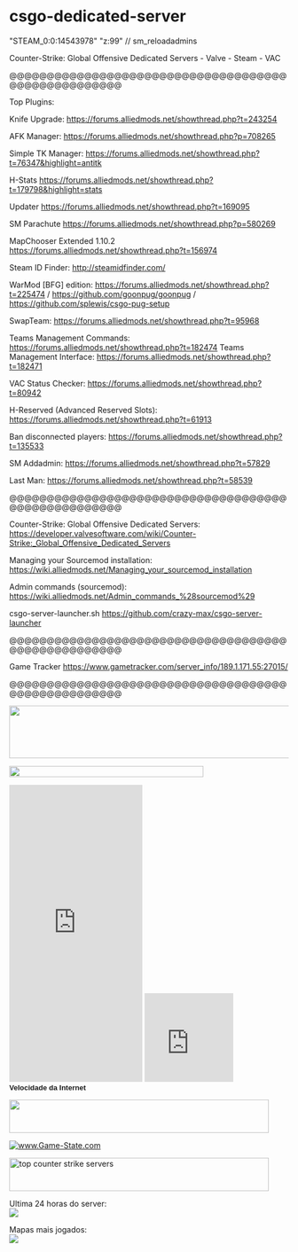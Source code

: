 csgo-dedicated-server
=====================

"STEAM_0:0:14543978" "z:99" // sm_reloadadmins

Counter-Strike: Global Offensive Dedicated Servers -  Valve - Steam - VAC

@@@@@@@@@@@@@@@@@@@@@@@@@@@@@@@@@@@@@@@@@@@@@@@@@@@@

Top Plugins:

Knife Upgrade: https://forums.alliedmods.net/showthread.php?t=243254

AFK Manager: https://forums.alliedmods.net/showthread.php?p=708265

Simple TK Manager: https://forums.alliedmods.net/showthread.php?t=76347&highlight=antitk

H-Stats https://forums.alliedmods.net/showthread.php?t=179798&highlight=stats

Updater https://forums.alliedmods.net/showthread.php?t=169095

SM Parachute https://forums.alliedmods.net/showthread.php?p=580269

MapChooser Extended 1.10.2 https://forums.alliedmods.net/showthread.php?t=156974

Steam ID Finder: http://steamidfinder.com/

WarMod [BFG] edition: https://forums.alliedmods.net/showthread.php?t=225474 / https://github.com/goonpug/goonpug / https://github.com/splewis/csgo-pug-setup

SwapTeam: https://forums.alliedmods.net/showthread.php?t=95968

Teams Management Commands: https://forums.alliedmods.net/showthread.php?t=182474
Teams Management Interface: https://forums.alliedmods.net/showthread.php?t=182471

VAC Status Checker: https://forums.alliedmods.net/showthread.php?t=80942

H-Reserved (Advanced Reserved Slots): https://forums.alliedmods.net/showthread.php?t=61913

Ban disconnected players: https://forums.alliedmods.net/showthread.php?t=135533

SM Addadmin: https://forums.alliedmods.net/showthread.php?t=57829

Last Man: https://forums.alliedmods.net/showthread.php?t=58539

@@@@@@@@@@@@@@@@@@@@@@@@@@@@@@@@@@@@@@@@@@@@@@@@@@@@

Counter-Strike: Global Offensive Dedicated Servers: https://developer.valvesoftware.com/wiki/Counter-Strike:_Global_Offensive_Dedicated_Servers

Managing your Sourcemod installation: https://wiki.alliedmods.net/Managing_your_sourcemod_installation

Admin commands (sourcemod): https://wiki.alliedmods.net/Admin_commands_%28sourcemod%29

csgo-server-launcher.sh https://github.com/crazy-max/csgo-server-launcher

@@@@@@@@@@@@@@@@@@@@@@@@@@@@@@@@@@@@@@@@@@@@@@@@@@@@

Game Tracker
https://www.gametracker.com/server_info/189.1.171.55:27015/

@@@@@@@@@@@@@@@@@@@@@@@@@@@@@@@@@@@@@@@@@@@@@@@@@@@@

<div id="ts3viewer_1057560" style="width:; background-color:;"> </div>

<script type="text/javascript" src="http://static.tsviewer.com/short_expire/js/ts3viewer_loader.js"></script>

<script type="text/javascript">
<!--
var ts3v_url_1 = "http://www.tsviewer.com/ts3viewer.php?ID=1057560&text=000000&text_size=12&text_family=1&js=1&text_s_weight=bold&text_s_style=normal&text_s_variant=normal&text_s_decoration=none&text_s_color_h=525284&text_s_weight_h=bold&text_s_style_h=normal&text_s_variant_h=normal&text_s_decoration_h=underline&text_i_weight=normal&text_i_style=normal&text_i_variant=normal&text_i_decoration=none&text_i_color_h=525284&text_i_weight_h=normal&text_i_style_h=normal&text_i_variant_h=normal&text_i_decoration_h=underline&text_c_weight=normal&text_c_style=normal&text_c_variant=normal&text_c_decoration=none&text_c_color_h=525284&text_c_weight_h=normal&text_c_style_h=normal&text_c_variant_h=normal&text_c_decoration_h=underline&text_u_weight=bold&text_u_style=normal&text_u_variant=normal&text_u_decoration=none&text_u_color_h=525284&text_u_weight_h=bold&text_u_style_h=normal&text_u_variant_h=normal&text_u_decoration_h=none";
ts3v_display.init(ts3v_url_1, 1057560, 100);
-->
</script>

<a href="http://www.gametracker.com/server_info/189.1.171.47:27018/" target="_blank"><img src="http://cache.www.gametracker.com/server_info/189.1.171.47:27018/b_560_95_1.png" border="0" width="560" height="95" alt=""/></a>

<a href="http://www.gametracker.com/server_info/189.1.171.47:27018/" target="_blank"><img src="http://cache.www.gametracker.com/server_info/189.1.171.47:27018/b_350_20_692108_381007_FFFFFF_000000.png" border="0" width="350" height="20" alt=""/></a>

<iframe src="http://cache.www.gametracker.com/components/html0/?host=189.1.171.47:27018&bgColor=333333&fontColor=CCCCCC&titleBgColor=222222&titleColor=FF9900&borderColor=555555&linkColor=FFCC00&borderLinkColor=222222&showMap=1&currentPlayersHeight=100&showCurrPlayers=1&topPlayersHeight=100&showTopPlayers=1&showBlogs=0&width=240" frameborder="0" scrolling="no" width="240" height="536"></iframe>

<iframe name="Teste de Velocidade da Internet" height="160" width="160" scrolling="no" frameborder="0" allowtransparency="true" longdesc="http://www.minhaconexao.com.br/mini-velocimetro/description.txt" src="http://www.minhaconexao.com.br/mini-velocimetro/velocimetro.php?model=1&width=160&height=160"></iframe><br /><font size="2" face="Arial"><a href="http://www.minhaconexao.com.br" rel="nofollow" target="_blank" style="text-decoration:none"><b> Velocidade da Internet</b></a></font>

<a href="http://www.gameserverdirectory.com/server/189.1.171.55:27015/" target="_blank"><img src="http://img.gameserverdirectory.com/banner/189.1.171.55:27015/medium.png" border="0" width="468" height="60" alt=""/></a>

<a href="http://www.game-state.com/189.1.171.47:27018/"><img src="http://www.game-state.com/189.1.171.47:27018/160x270_FFFFFF_575757_.png" alt="www.Game-State.com" style="border-style: none;" /></a>

<a href="http://topg.org/Counter-Strike/in-398069" target="_blank"><img src="http://topg.org/banner.jpg" width="468" height="60" border="0" alt="top counter strike servers"></a>

Ultima 24 horas do server:<br>
<img src="http://cache.www.gametracker.com/images/graphs/server_players.php?GSID=4719440&start=-1d">

Mapas mais jogados:<br>
<img src="http://cache.www.gametracker.com/images/graphs/server_maps.php?GSID=4719440"> 
